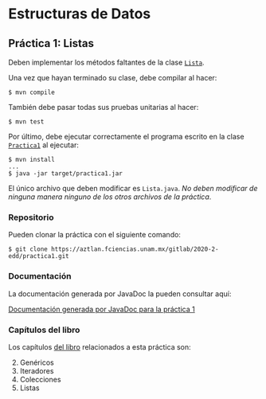 Estructuras de Datos
====================

Práctica 1: Listas
------------------

Deben implementar los métodos faltantes de la clase
[`Lista`](https://aztlan.fciencias.unam.mx/gitlab/2020-2-edd/practica1/blob/master/src/main/java/mx/unam/ciencias/edd/Lista.java).

Una vez que hayan terminado su clase, debe compilar al hacer:

```
$ mvn compile
```

También debe pasar todas sus pruebas unitarias al hacer:

```
$ mvn test
```

Por último, debe ejecutar correctamente el programa escrito en la clase
[`Practica1`](https://aztlan.fciencias.unam.mx/gitlab/2020-2-edd/practica1/blob/master/src/main/java/mx/unam/ciencias/edd/Practica1.java)
al ejecutar:

```
$ mvn install
...
$ java -jar target/practica1.jar
```

El único archivo que deben modificar es `Lista.java`. *No deben modificar de
ninguna manera ninguno de los otros archivos de la práctica*.

### Repositorio

Pueden clonar la práctica con el siguiente comando:

```
$ git clone https://aztlan.fciencias.unam.mx/gitlab/2020-2-edd/practica1.git
```

### Documentación

La documentación generada por JavaDoc la pueden consultar aquí:

[Documentación generada por JavaDoc para la práctica 1](https://aztlan.fciencias.unam.mx/~canek/2020-2-edd/practica1/apidocs/index.html)

### Capítulos del libro

Los capítulos
[del libro](https://tienda.fciencias.unam.mx/es/home/437-estructuras-de-datos-con-java-moderno-9786073009157.html)
relacionados a esta práctica son:

2. Genéricos
3. Iteradores
4. Colecciones
5. Listas
